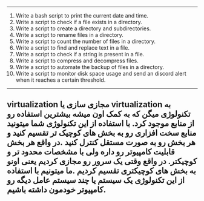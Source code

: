 -------------------------------------------------------------------------------------------------
1. Write a bash script to print the current date and time.
2. Write a script to check if a file exists in a directory.
3. Write a script to create a directory and subdirectories.
4. Write a script to rename files in a directory.
5. Write a script to count the number of files in a directory.
6. Write a script to find and replace text in a file.
7. Write a script to check if a string is present in a file.
8. Write a script to compress and decompress files.
9. Write a script to automate the backup of files in a directory.
10. Write a script to monitor disk space usage and send an discord alert when it reaches a certain threshold.
---------------------------------------------------------------------------------------------------------------------------------------
virtualization
مجازی سازی یا virtualization به تکنولوژی میگن که به کمک اون میشه بیشترین استفاده رو از منابع موجود کرد. با استفاده از این تکنولوژی شما میتونید منابع سخت افزاری رو به بخش های کوچیک تر تقسیم کنید و هر بخش رو به صورت مستقل کنترل کنید .در واقع هر بخش قابلیت کامپیوتر رو داره ولی با مشخصات محدود تر و کوچیکتر. در واقع وقتی یک سرور رو مجازی کردیم یعنی اونو به بخش های کوچیکتری تقسیم کردیم .ما میتونیم با استفاده از این تکنولوژی یک سیستم یا چند سیستم عامل دیگه رو کامپیوتر خودمون داشته باشیم. 
-------------------------------------------------------------------------------------------------






